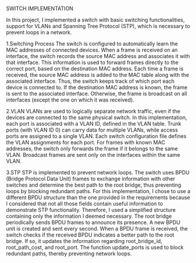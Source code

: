 SWITCH IMPLEMENTATION

In this project, I implemented a switch with basic switching functionalities, support for VLANs 
and Spanning Tree Protocol (STP), which is necessary to prevent loops in a network.

1.Switching Process
The switch is configured to automatically learn the MAC addresses of connected devices. 
When a frame is received on an interface, the switch records the source MAC address and associates it with that interface. 
This information is used to forward frames directly to the correct port, based on the destination MAC address.
Each time a frame is received, the source MAC address is added to the MAC table along with the associated interface. 
Thus, the switch keeps track of which port each device is connected to.
If the destination MAC address is known, the frame is sent to the associated interface. 
Otherwise, the frame is broadcast on all interfaces (except the one on which it was received).

2.VLAN
VLANs are used to logically separate network traffic, even if the devices are connected to the same physical switch. 
In this implementation, each port is associated with a VLAN ID, defined in the VLAN table. 
Trunk ports (with VLAN ID 0) can carry data for multiple VLANs, while access ports are assigned to a single VLAN.
Each switch configuration file defines the VLAN assignments for each port. 
For frames with known MAC addresses, the switch only forwards the frame if it belongs to the same VLAN. 
Broadcast frames are sent only on the interfaces within the same VLAN.

3.STP
STP is implemented to prevent network loops. The switch uses BPDU (Bridge Protocol Data Unit) frames to exchange information 
with other switches and determine the best path to the root bridge, thus preventing loops by blocking redundant paths. 
For this implementation, I chose to use a different BPDU structure than the one provided in the requirements because 
I considered that not all those fields contain useful information to demonstrate STP functionality.
Therefore, I used a simplified structure containing only the information I deemed necessary.
The root bridge periodically sends BPDU frames to announce its presence. A new BPDU unit is created and sent every second.
When a BPDU frame is received, the switch checks if the received BPDU indicates a better path to the root bridge. 
If so, it updates the information regarding root_bridge_id, root_path_cost, and root_port.
The function update_ports is used to block redundant paths, thereby preventing network loops.
